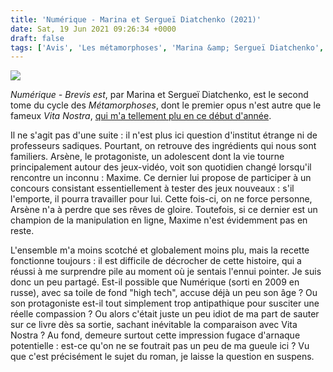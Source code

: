 ```yaml
---
title: 'Numérique - Marina et Sergueï Diatchenko (2021)'
date: Sat, 19 Jun 2021 09:26:34 +0000
draft: false
tags: ['Avis', 'Les métamorphoses', 'Marina &amp; Sergueï Diatchenko', 'Roman', 'SFFF']
---
```


![](https://carnetslunaires.wordpress.com/wp-content/uploads/2021/06/numerique.jpg?w=653)

_Numérique - Brevis est_, par Marina et Sergueï Diatchenko, est le second tome du cycle des _Métamorphoses_, dont le premier opus n'est autre que le fameux _Vita Nostra_, [qui m'a tellement plu en ce début d'année](https://carnetslunaires.wordpress.com/2021/02/07/vita-nostra-marina-serguei-diatchenko-2019/).

Il ne s'agit pas d'une suite : il n'est plus ici question d'institut étrange ni de professeurs sadiques. Pourtant, on retrouve des ingrédients qui nous sont familiers. Arsène, le protagoniste, un adolescent dont la vie tourne principalement autour des jeux-vidéo, voit son quotidien changé lorsqu'il rencontre un inconnu : Maxime. Ce dernier lui propose de participer à un concours consistant essentiellement à tester des jeux nouveaux : s'il l'emporte, il pourra travailler pour lui. Cette fois-ci, on ne force personne, Arsène n'a à perdre que ses rêves de gloire. Toutefois, si ce dernier est un champion de la manipulation en ligne, Maxime n'est évidemment pas en reste.

L'ensemble m'a moins scotché et globalement moins plu, mais la recette fonctionne toujours : il est difficile de décrocher de cette histoire, qui a réussi à me surprendre pile au moment où je sentais l'ennui pointer. Je suis donc un peu partagé. Est-il possible que Numérique (sorti en 2009 en russe), avec sa toile de fond "high tech", accuse déjà un peu son âge ? Ou son protagoniste est-il tout simplement trop antipathique pour susciter une réelle compassion ? Ou alors c'était juste un peu idiot de ma part de sauter sur ce livre dès sa sortie, sachant inévitable la comparaison avec Vita Nostra ? Au fond, demeure surtout cette impression fugace d'arnaque potentielle : est-ce qu'on ne se foutrait pas un peu de ma gueule ici ? Vu que c'est précisément le sujet du roman, je laisse la question en suspens.